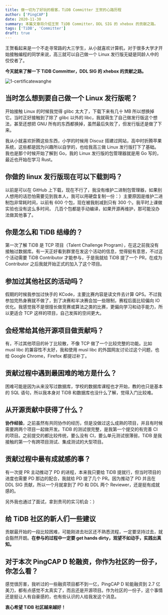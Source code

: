 ```yaml
---
title: 做一切为了好玩的极客，TiDB Committer 王贺的心路历程
author: ['PingCAP']
date: 2020-11-30
summary: 本篇文章将介绍王贺 TiDB Committer，DDL SIG 的 xhebox 的贡献之路。
tags: ['TiDB', 'Committer']
draft: true
---
```



王贺看起来是一个不走寻常路的大三学生，从小就喜欢计算机，对于很多大学才开始接触编程的同学来说，高三就可以自己做一个 Linux 发行版无疑是同龄人中的佼佼者了。

**今天就来了解一下 TiDB Committer，DDL SIG 的 xhebox 的贡献之路。**

![1-certificatewanghe](media/a-story-about-tidb-committer-wanghe-who-doing-anything-for-fun/1-certificatewanghe.jpeg)

## 当时怎么想到要自己做一个 Linux 发行版呢？


开始接触 Linux 的时候我觉得 glibc 太大了，下载下来有几十 MB 所以想换掉它。当时正好接触到了除了 glibc 以外的 libc，我就萌生了自己做发行版这个想法，甚至还想把 GNU 所有的东西都换掉，虽然最后失败了，但发行版还是做了下来。

我从小就喜欢折腾这些东西，小学的时候用 Discuz 搭建过网站，高中时折腾苹果系统，这些都是因为兴趣所以自学的，也给我高三做 Linux 发行版打下了基础。我也是那个时候开始了解到 Go，我的 Linux 发行版的包管理器就是用 Go 写的，最近也开始在学习 Rust。

## 你做的 linux 发行版现在可以下载到吗？

以前是可以在 GitHub 上下载，现在不行了，我没有维护二进制包管理器，如果别人想用的话恐怕需要见到我本人，我可以用硬盘复制一份：）主要原因是维护二进制包非常耗时间，以前有 600 个包，现在被我削减到只有 300 个。我平时上课做实验也没有这么多时间， 几百个包都是手动编译，如果开源再维护，那可能没办法做其他事了。

## 你是怎么和 TiDB 结缘的？

第一次了解 TiDB 是 TCP 项目（Talent Challenge Program），在这之前我没有接触过数据库。有一天正好看到群里在发这个活动的信息，觉得挺有意思，不过这个活动需要 TiDB Contributor 才能参与，于是我就给 TiDB 提了一个 PR，在成为 Contributor 之后我就开始正式的加入了这个项目。

## 参加过其他社区的活动吗？

假期的时候我参加过快手的 KCode，主要比赛内容是读文件去计算 QPS。不过我参加完热身赛就不做了，到了决赛和半决赛会加一些限制，赛程后面比较偏向 IO 优化。我感觉我不是很擅长做竞赛或算法之类的比赛，更偏向学习和动手能力，所以更适合 TCP 这样的项目，自己发挥的空间更大。

## 会经常给其他开源项目做贡献吗？

有，不过其他项目的补丁比较散，不像 TCP 做了一个比较完整的功能。比如 musl libc 的兼容性不太好，我和使用 musl libc 的外国网友讨论过这个问题，也给 Google Chrome，Firefox 都提过补丁。

##  贡献过程中遇到最困难的地方是什么？

困难可能是因为从来没写过数据库，学校的数据库课程也才开始，教的也只是基本的 SQL 语句，所以我本身对 TiDB 和数据库也没什么了解，觉得入门比较难。

## 从开源贡献中获得了什么？

**协作经验**，之前虽然有共同协作的经历，但是没做过这么成熟的项目，并且有时候需要跨两个项目一起做开发。TiDB 的测试很完整，是我第一个提交的有完善 CI 的项目。之前提交的都比较传统，要么没有 CI，要么单元测试很薄弱，TiDB 是我接触的第一个有跨项目测试、集成测试的大型项目。

## 贡献过程中最有成就感的事？

有一次提 PR 主动推动了 PD 的进程，本来我只要给 TiDB 提就行，但当时项目的进度也需要 PD 那边的配合，我就给 PD 提了几个 PR。因为推动了 PD 并且在 DDL SIG 贡献，所以一个月就拿到了 PD 和 DDL 两个 Reviewer，还是挺有成就感的。

另外我也通过了面试，拿到贵司的实习机会：）

## 给 TiDB 社区的新人们一些建议

贡献最开始的一段比较困难，可能刚进去社区还不熟悉流程，一定要坚持过去，就会豁然开朗。**在参与的过程中一定要 get hands dirty，观望不如动手，实践出真知。**

## 对于本次 PingCAP D 轮融资，你作为社区的一份子，你怎么看？

感觉很厉害，我听过的一些融资项目都不到一亿，PingCAP D 轮能融资到 2.7 亿美刀，都有点感觉不太真实了，而且还是开源项目。作为社区的一份子，这个事情还是挺让人有自豪感的，也有些认识的人给我发这个消息。

**衷心希望 TiDB 社区越来越好！**